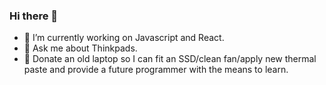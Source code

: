 ### Hi there 👋

- 🔭 I’m currently working on Javascript and React.
- 💬 Ask me about Thinkpads.
- 🌱 Donate an old laptop so I can fit an SSD/clean fan/apply new thermal paste and provide a future programmer with the means to learn.





